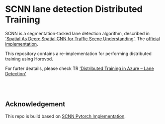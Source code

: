 # SCNN lane detection Distributed Training

SCNN is a segmentation-tasked lane detection algorithm, described in ['Spatial As Deep: Spatial CNN for Traffic Scene Understanding'](https://arxiv.org/abs/1712.06080). The [official implementation](<https://github.com/XingangPan/SCNN>).

This repository contains a re-implementation for performing distributed training using Horovod.

For furter deatails, please check TR ['Distributed Training in Azure – Lane Detection'](https://netapp.com)

<br/>




<br/>





## Acknowledgement

This repo is build based on [SCNN Pytorch Implementation](<https://github.com/harryhan618/SCNN_Pytorch>).

